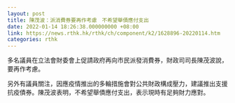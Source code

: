 ```yaml
---
layout: post
title: 陳茂波：派消費券要再作考慮　不希望舉債應付支出
date: 2022-01-14 18:26:38.000000000 +08:00
link: https://news.rthk.hk/rthk/ch/component/k2/1628896-20220114.htm
categories: rthk
---
```


多名議員在立法會財委會上促請政府再向市民派發消費券，財政司司長陳茂波說，要再作考慮。

另外有議員關注，因應疫情推出的多輪措施會對公共財政構成壓力，建議推出支援抗疫債券。陳茂波表明，不希望舉債應付支出，表示現時有足夠財力應對。
